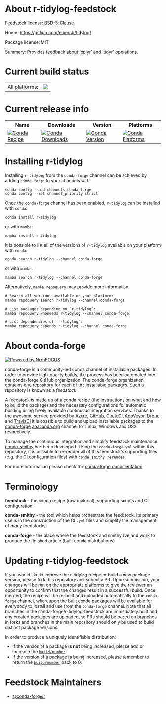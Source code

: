 About r-tidylog-feedstock
=========================

Feedstock license: [BSD-3-Clause](https://github.com/conda-forge/r-tidylog-feedstock/blob/main/LICENSE.txt)

Home: https://github.com/elbersb/tidylog/

Package license: MIT

Summary: Provides feedback about 'dplyr' and 'tidyr' operations.

Current build status
====================


<table><tr><td>All platforms:</td>
    <td>
      <a href="https://dev.azure.com/conda-forge/feedstock-builds/_build/latest?definitionId=6351&branchName=main">
        <img src="https://dev.azure.com/conda-forge/feedstock-builds/_apis/build/status/r-tidylog-feedstock?branchName=main">
      </a>
    </td>
  </tr>
</table>

Current release info
====================

| Name | Downloads | Version | Platforms |
| --- | --- | --- | --- |
| [![Conda Recipe](https://img.shields.io/badge/recipe-r--tidylog-green.svg)](https://anaconda.org/conda-forge/r-tidylog) | [![Conda Downloads](https://img.shields.io/conda/dn/conda-forge/r-tidylog.svg)](https://anaconda.org/conda-forge/r-tidylog) | [![Conda Version](https://img.shields.io/conda/vn/conda-forge/r-tidylog.svg)](https://anaconda.org/conda-forge/r-tidylog) | [![Conda Platforms](https://img.shields.io/conda/pn/conda-forge/r-tidylog.svg)](https://anaconda.org/conda-forge/r-tidylog) |

Installing r-tidylog
====================

Installing `r-tidylog` from the `conda-forge` channel can be achieved by adding `conda-forge` to your channels with:

```
conda config --add channels conda-forge
conda config --set channel_priority strict
```

Once the `conda-forge` channel has been enabled, `r-tidylog` can be installed with `conda`:

```
conda install r-tidylog
```

or with `mamba`:

```
mamba install r-tidylog
```

It is possible to list all of the versions of `r-tidylog` available on your platform with `conda`:

```
conda search r-tidylog --channel conda-forge
```

or with `mamba`:

```
mamba search r-tidylog --channel conda-forge
```

Alternatively, `mamba repoquery` may provide more information:

```
# Search all versions available on your platform:
mamba repoquery search r-tidylog --channel conda-forge

# List packages depending on `r-tidylog`:
mamba repoquery whoneeds r-tidylog --channel conda-forge

# List dependencies of `r-tidylog`:
mamba repoquery depends r-tidylog --channel conda-forge
```


About conda-forge
=================

[![Powered by
NumFOCUS](https://img.shields.io/badge/powered%20by-NumFOCUS-orange.svg?style=flat&colorA=E1523D&colorB=007D8A)](https://numfocus.org)

conda-forge is a community-led conda channel of installable packages.
In order to provide high-quality builds, the process has been automated into the
conda-forge GitHub organization. The conda-forge organization contains one repository
for each of the installable packages. Such a repository is known as a *feedstock*.

A feedstock is made up of a conda recipe (the instructions on what and how to build
the package) and the necessary configurations for automatic building using freely
available continuous integration services. Thanks to the awesome service provided by
[Azure](https://azure.microsoft.com/en-us/services/devops/), [GitHub](https://github.com/),
[CircleCI](https://circleci.com/), [AppVeyor](https://www.appveyor.com/),
[Drone](https://cloud.drone.io/welcome), and [TravisCI](https://travis-ci.com/)
it is possible to build and upload installable packages to the
[conda-forge](https://anaconda.org/conda-forge) [anaconda.org](https://anaconda.org/)
channel for Linux, Windows and OSX respectively.

To manage the continuous integration and simplify feedstock maintenance
[conda-smithy](https://github.com/conda-forge/conda-smithy) has been developed.
Using the ``conda-forge.yml`` within this repository, it is possible to re-render all of
this feedstock's supporting files (e.g. the CI configuration files) with ``conda smithy rerender``.

For more information please check the [conda-forge documentation](https://conda-forge.org/docs/).

Terminology
===========

**feedstock** - the conda recipe (raw material), supporting scripts and CI configuration.

**conda-smithy** - the tool which helps orchestrate the feedstock.
                   Its primary use is in the construction of the CI ``.yml`` files
                   and simplify the management of *many* feedstocks.

**conda-forge** - the place where the feedstock and smithy live and work to
                  produce the finished article (built conda distributions)


Updating r-tidylog-feedstock
============================

If you would like to improve the r-tidylog recipe or build a new
package version, please fork this repository and submit a PR. Upon submission,
your changes will be run on the appropriate platforms to give the reviewer an
opportunity to confirm that the changes result in a successful build. Once
merged, the recipe will be re-built and uploaded automatically to the
`conda-forge` channel, whereupon the built conda packages will be available for
everybody to install and use from the `conda-forge` channel.
Note that all branches in the conda-forge/r-tidylog-feedstock are
immediately built and any created packages are uploaded, so PRs should be based
on branches in forks and branches in the main repository should only be used to
build distinct package versions.

In order to produce a uniquely identifiable distribution:
 * If the version of a package **is not** being increased, please add or increase
   the [``build/number``](https://docs.conda.io/projects/conda-build/en/latest/resources/define-metadata.html#build-number-and-string).
 * If the version of a package **is** being increased, please remember to return
   the [``build/number``](https://docs.conda.io/projects/conda-build/en/latest/resources/define-metadata.html#build-number-and-string)
   back to 0.

Feedstock Maintainers
=====================

* [@conda-forge/r](https://github.com/conda-forge/r/)

